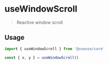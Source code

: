 # useWindowScroll

> Reactive window scroll

## Usage

```js
import { useWindowScroll } from '@vueuse/core'

const { x, y } = useWindowScroll()
```
